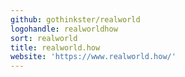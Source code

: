 ```yaml
---
github: gothinkster/realworld
logohandle: realworldhow
sort: realworld
title: realworld.how
website: 'https://www.realworld.how/'
---
```

